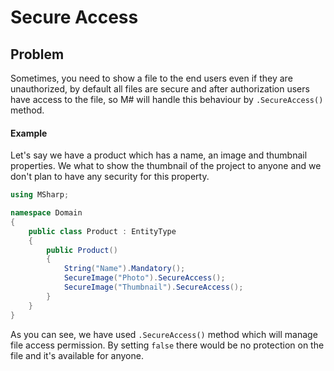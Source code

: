 # Secure Access

## Problem

Sometimes, you need to show a file to the end users even if they are unauthorized, by default all files are secure and after authorization users have access to the file, so M# will handle this behaviour by `.SecureAccess()` method.

#### Example

Let's say we have a product which has a name, an image and thumbnail properties. We what to show the thumbnail of the project to anyone and we don't plan to have any security for this property.

```csharp
using MSharp;

namespace Domain
{
    public class Product : EntityType
    {
        public Product()
        {
            String("Name").Mandatory();
            SecureImage("Photo").SecureAccess();
            SecureImage("Thumbnail").SecureAccess();
        }
    }
}

```

As you can see, we have used `.SecureAccess()` method which will manage file access permission. By setting `false` there would be no protection on the file and it's available for anyone.
